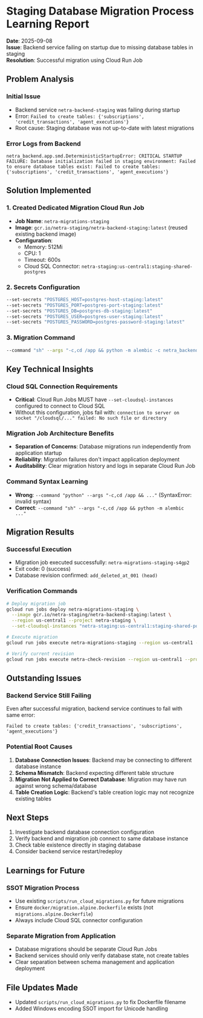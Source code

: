 # Staging Database Migration Process Learning Report

**Date**: 2025-09-08  
**Issue**: Backend service failing on startup due to missing database tables in staging  
**Resolution**: Successful migration using Cloud Run Job  

## Problem Analysis

### Initial Issue
- Backend service `netra-backend-staging` was failing during startup
- Error: `Failed to create tables: {'subscriptions', 'credit_transactions', 'agent_executions'}`
- Root cause: Staging database was not up-to-date with latest migrations

### Error Logs from Backend
```
netra_backend.app.smd.DeterministicStartupError: CRITICAL STARTUP FAILURE: Database initialization failed in staging environment: Failed to ensure database tables exist: Failed to create tables: {'subscriptions', 'credit_transactions', 'agent_executions'}
```

## Solution Implemented

### 1. Created Dedicated Migration Cloud Run Job
- **Job Name**: `netra-migrations-staging`
- **Image**: `gcr.io/netra-staging/netra-backend-staging:latest` (reused existing backend image)
- **Configuration**:
  - Memory: 512Mi
  - CPU: 1
  - Timeout: 600s
  - Cloud SQL Connector: `netra-staging:us-central1:staging-shared-postgres`

### 2. Secrets Configuration
```bash
--set-secrets "POSTGRES_HOST=postgres-host-staging:latest"
--set-secrets "POSTGRES_PORT=postgres-port-staging:latest"
--set-secrets "POSTGRES_DB=postgres-db-staging:latest"
--set-secrets "POSTGRES_USER=postgres-user-staging:latest"
--set-secrets "POSTGRES_PASSWORD=postgres-password-staging:latest"
```

### 3. Migration Command
```bash
--command "sh" --args "-c,cd /app && python -m alembic -c netra_backend/alembic.ini upgrade head"
```

## Key Technical Insights

### Cloud SQL Connection Requirements
- **Critical**: Cloud Run Jobs MUST have `--set-cloudsql-instances` configured to connect to Cloud SQL
- Without this configuration, jobs fail with: `connection to server on socket "/cloudsql/..." failed: No such file or directory`

### Migration Job Architecture Benefits
- **Separation of Concerns**: Database migrations run independently from application startup
- **Reliability**: Migration failures don't impact application deployment
- **Auditability**: Clear migration history and logs in separate Cloud Run Job

### Command Syntax Learning
- **Wrong**: `--command "python" --args "-c,cd /app && ..."`  (SyntaxError: invalid syntax)
- **Correct**: `--command "sh" --args "-c,cd /app && python -m alembic ..."`

## Migration Results

### Successful Execution
- Migration job executed successfully: `netra-migrations-staging-s4gp2`
- Exit code: 0 (success)
- Database revision confirmed: `add_deleted_at_001 (head)`

### Verification Commands
```bash
# Deploy migration job
gcloud run jobs deploy netra-migrations-staging \
  --image gcr.io/netra-staging/netra-backend-staging:latest \
  --region us-central1 --project netra-staging \
  --set-cloudsql-instances "netra-staging:us-central1:staging-shared-postgres"

# Execute migration
gcloud run jobs execute netra-migrations-staging --region us-central1 --project netra-staging --wait

# Verify current revision
gcloud run jobs execute netra-check-revision --region us-central1 --project netra-staging --wait
```

## Outstanding Issues

### Backend Service Still Failing
Even after successful migration, backend service continues to fail with same error:
```
Failed to create tables: {'credit_transactions', 'subscriptions', 'agent_executions'}
```

### Potential Root Causes
1. **Database Connection Issues**: Backend may be connecting to different database instance
2. **Schema Mismatch**: Backend expecting different table structure
3. **Migration Not Applied to Correct Database**: Migration may have run against wrong schema/database
4. **Table Creation Logic**: Backend's table creation logic may not recognize existing tables

## Next Steps
1. Investigate backend database connection configuration
2. Verify backend and migration job connect to same database instance
3. Check table existence directly in staging database
4. Consider backend service restart/redeploy

## Learnings for Future

### SSOT Migration Process
- Use existing `scripts/run_cloud_migrations.py` for future migrations
- Ensure `docker/migration.alpine.Dockerfile` exists (not `migrations.alpine.Dockerfile`)
- Always include Cloud SQL connector configuration

### Separate Migration from Application
- Database migrations should be separate Cloud Run Jobs
- Backend services should only verify database state, not create tables
- Clear separation between schema management and application deployment

## File Updates Made
- Updated `scripts/run_cloud_migrations.py` to fix Dockerfile filename
- Added Windows encoding SSOT import for Unicode handling